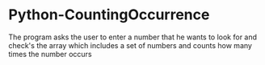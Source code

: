 # Python-CountingOccurrence
The program asks the user to enter a number that he wants to look for and check's the array which includes a set of numbers and counts how many times the number occurs
